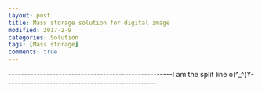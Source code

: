 ```yaml
---
layout: post
title: Mass storage solution for digital image
modified: 2017-2-9
categories: Solution
tags: [Mass storage]
comments: true
---
```



----------------------------------------------------I am the split line o(^_^)Y------------------------------------------------












